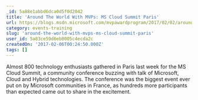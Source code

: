 ```yaml
---
_id: 5a88e1abbd6dca0d5f0d2042
title: 'Around The World With MVPs: MS Cloud Summit Paris'
url: https://blogs.msdn.microsoft.com/mvpawardprogram/2017/02/02/around-the-world-with-mvps-paris-2/
category: events-training
slug: 'around-the-world-with-mvps-ms-cloud-summit-paris'
user_id: 5a83ce59d6eb0005c4ecda2c
createdOn: '2017-02-06T00:24:50.000Z'
tags: []
---
```


Almost 800 technology enthusiasts gathered in Paris last week for the MS Cloud Summit, a community conference buzzing with talk of Microsoft, Cloud and Hybrid technologies. The conference was the biggest event ever put on by Microsoft communities in France, as hundreds more participants than expected came out to share in the excitement.

